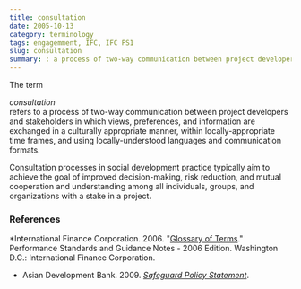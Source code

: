 ```yaml
---
title: consultation
date: 2005-10-13
category: terminology
tags: engagemment, IFC, IFC PS1
slug: consultation
summary: : a process of two-way communication between project developers and stakeholders in which views, preferences, and information are exchanged in a culturally appropriate manner, within locally-appropriate time frames, and using locally-understood languages and communication formats
---
```



The term <em><dt>consultation</dt></em> refers to a process of two-way communication between project developers and stakeholders in which views, preferences, and information are exchanged in a culturally appropriate manner, within locally-appropriate time frames, and using locally-understood languages and communication formats.

Consultation processes in social development practice typically aim to achieve the goal of improved decision-making, risk reduction, and mutual cooperation and understanding among all individuals, groups, and organizations with a stake in a project.

### References

*International Finance Corporation. 2006. "[Glossary of Terms](http://www.ifc.org/wps/wcm/connect/9a9464804885598c8364d36a6515bb18/Glossary%2Bof%2BTerms.pdf?MOD=AJPERES&attachment=true&id=1322803900995)." Performance Standards and Guidance Notes - 2006 Edition. Washington D.C.: International Finance Corporation.
* Asian Development Bank. 2009. *[Safeguard Policy Statement](http://www.adb.org/sites/default/files/institutional-document/32056/safeguard-policy-statement-june2009.pdf)*.
